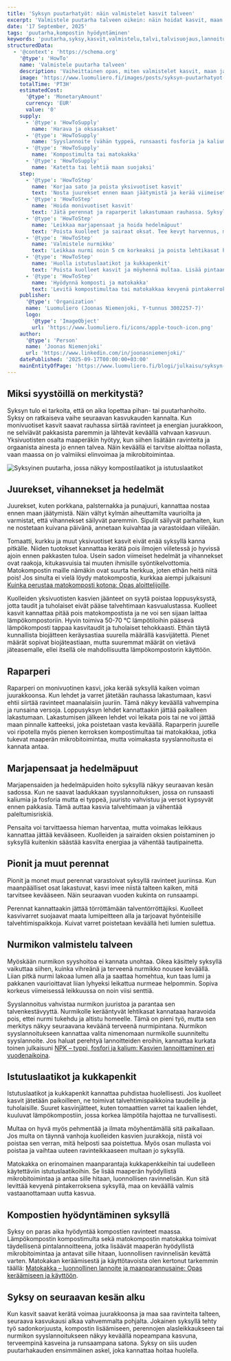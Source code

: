 ```yaml
---
title: 'Syksyn puutarhatyöt: näin valmistelet kasvit talveen'
excerpt: 'Valmistele puutarha talveen oikein: näin hoidat kasvit, maan ja kompostin ennen pakkasia ja varmistat vahvan kevätkasvun.'
date: '17 September, 2025'
tags: 'puutarha,kompostin hyödyntäminen'
keywords: 'puutarha,syksy,kasvit,valmistelu,talvi,talvisuojaus,lannoitus,matokakka,kompostointi,maanparannus,kasvin hoito,sadonkorjuu,perennat,hyötykasvit,kompostimadot,ravinteet,kiertokulku,luonnonmukaisuus,multaus,puutarhavinkit,ekologia'
structuredData:
  - '@context': 'https://schema.org'
    '@type': 'HowTo'
    name: 'Valmistele puutarha talveen'
    description: 'Vaiheittainen opas, miten valmistelet kasvit, maan ja kompostit syksyllä talvea varten. Sisältää vinkit hyötykasveille, perennoille, nurmikolle ja kompostin hyödyntämiseen.'
    image: 'https://www.luomuliero.fi/images/posts/syksyn-puutarhatyot-kasvien-valmistelu-talveen/syksyinen_puutarha-1200.jpg'
    totalTime: 'PT3H'
    estimatedCost:
      '@type': 'MonetaryAmount'
      currency: 'EUR'
      value: '0'
    supply:
      - '@type': 'HowToSupply'
        name: 'Harava ja oksasakset'
      - '@type': 'HowToSupply'
        name: 'Syyslannoite (vähän typpeä, runsaasti fosforia ja kaliumia)'
      - '@type': 'HowToSupply'
        name: 'Kompostimulta tai matokakka'
      - '@type': 'HowToSupply'
        name: 'Katetta tai lehtiä maan suojaksi'
    step:
      - '@type': 'HowToStep'
        name: 'Korjaa sato ja poista yksivuotiset kasvit'
        text: 'Nosta juurekset ennen maan jäätymistä ja kerää viimeiset hedelmät. Poista yksivuotisten jätteet taudin leviämisen estämiseksi. Kasvijätteet kuuluvat lämpökompostiin.'
      - '@type': 'HowToStep'
        name: 'Hoida monivuotiset kasvit'
        text: 'Jätä perennat ja raparperit lakastumaan rauhassa. Syksyllä ne siirtävät ravinteita juurakkoon. Lisää kevyt kerros kompostimultaa tai matokakkaa tukemaan mikrobitoimintaa.'
      - '@type': 'HowToStep'
        name: 'Leikkaa marjapensaat ja hoida hedelmäpuut'
        text: 'Poista kuolleet ja sairaat oksat. Tee kevyt harvennus, mutta vältä suuria leikkauksia. Lisää kalium- ja fosforipitoista syyslannoitetta juuriston vahvistamiseksi.'
      - '@type': 'HowToStep'
        name: 'Valmistele nurmikko'
        text: 'Leikkaa nurmi noin 5 cm korkeaksi ja poista lehtikasat homehtumisen estämiseksi. Käytä nurmikolle tarkoitettua syyslannoitetta vahvistamaan juuristoa ennen talvea.'
      - '@type': 'HowToStep'
        name: 'Huolla istutuslaatikot ja kukkapenkit'
        text: 'Poista kuolleet kasvit ja möyhennä multaa. Lisää pintaan uutta kompostimultaa tai matokakkaa parantamaan maan rakennetta ja mikrobitoimintaa.'
      - '@type': 'HowToStep'
        name: 'Hyödynnä komposti ja matokakka'
        text: 'Levitä kompostimultaa tai matokakkaa kevyenä pintakerroksena kukkapenkkeihin ja kasvimaalle. Se rikastaa maata ja valmistaa sen kevään kasvuun.'
    publisher:
      '@type': 'Organization'
      name: 'Luomuliero (Joonas Niemenjoki, Y-tunnus 3002257-7)'
      logo:
        '@type': 'ImageObject'
        url: 'https://www.luomuliero.fi/icons/apple-touch-icon.png'
    author:
      '@type': 'Person'
      name: 'Joonas Niemenjoki'
      url: 'https://www.linkedin.com/in/joonasniemenjoki/'
    datePublished: '2025-09-17T00:00:00+03:00'
    mainEntityOfPage: 'https://www.luomuliero.fi/blogi/julkaisu/syksyn-puutarhatyot-kasvien-valmistelu-talveen'
---
```


## Miksi syystöillä on merkitystä?

Syksyn tulo ei tarkoita, että on aika lopettaa pihan- tai puutarhanhoito. Syksy on ratkaiseva vaihe seuraavan kasvukauden kannalta. Kun monivuotiset kasvit saavat rauhassa siirtää ravinteet ja energian juurakkoon, ne selviävät pakkasista paremmin ja lähtevät keväällä vahvaan kasvuun. Yksivuotisten osalta maaperäkin hyötyy, kun siihen lisätään ravinteita ja orgaanista ainesta jo ennen talvea. Näin keväällä ei tarvitse aloittaa nollasta, vaan maassa on jo valmiiksi elinvoimaa ja mikrobitoimintaa.

<picture>
  <source srcset="/images/posts/syksyn-puutarhatyot-kasvien-valmistelu-talveen/syksyinen_puutarha-800.avif 800w, /images/posts/syksyn-puutarhatyot-kasvien-valmistelu-talveen/syksyinen_puutarha-1200.avif 1200w" type="image/avif">
  <source srcset="/images/posts/syksyn-puutarhatyot-kasvien-valmistelu-talveen/syksyinen_puutarha-800.webp 800w, /images/posts/syksyn-puutarhatyot-kasvien-valmistelu-talveen/syksyinen_puutarha-1200.webp 1200w" type="image/webp">
  <img src="/images/posts/syksyn-puutarhatyot-kasvien-valmistelu-talveen/syksyinen_puutarha-800.jpg" srcset="/images/posts/syksyn-puutarhatyot-kasvien-valmistelu-talveen/syksyinen_puutarha-800.jpg 800w, /images/posts/syksyn-puutarhatyot-kasvien-valmistelu-talveen/syksyinen_puutarha-1200.jpg 1200w" alt="Syksyinen puutarha, jossa näkyy kompostilaatikot ja istutuslaatikot" sizes="(max-width: 600px) 100vw, 800px" style="max-width:100%;height:auto;" loading="lazy">
</picture>

## Juurekset, vihannekset ja hedelmät

Juurekset, kuten porkkana, palsternakka ja punajuuri, kannattaa nostaa ennen maan jäätymistä. Näin vältyt kylmän aiheuttamilta vaurioilta ja varmistat, että vihannekset säilyvät paremmin. Sipulit säilyvät parhaiten, kun ne nostetaan kuivana päivänä, annetaan kuivahtaa ja varastoidaan viileään.

Tomaatti, kurkku ja muut yksivuotiset kasvit eivät enää syksyllä kanna pitkälle. Niiden tuotokset kannattaa kerätä pois ilmojen viiletessä jo hyvissä ajoin ennen pakkasten tuloa. Usein sadon viimeiset hedelmät ja vihannekset ovat raakoja, kitukasvuisia tai muuten ihmisille syöntikelvottomia. Matokompostin maille nämäkin ovat suurta herkkua, joten ethän heitä niitä pois! Jos sinulta ei vielä löydy matokompostia, kurkkaa aiempi julkaisuni [Kuinka perustaa matokomposti kotona: Opas aloittelijoille](https://www.luomuliero.fi/blogi/julkaisu/kuinka-perustaa-matokomposti-kotona-opas-aloittelijoille).

Kuolleiden yksivuotisten kasvien jäänteet on syytä poistaa loppusyksystä, jotta taudit ja tuholaiset eivät pääse talvehtimaan kasvualustassa. Kuolleet kasvit kannattaa pitää pois matokompostista ja ne voi sen sijaan laittaa lämpökompostoriin. Hyvin toimiva 50-70 °C lämpötiloihin pääsevä lämpökomposti tappaa kasvitaudit ja tuholaiset tehokkaasti. Ethän täytä kunnallista biojätteen keräysastiaa suurella määrällä kasvijätettä. Pienet määrät sopivat biojäteastiaan, mutta suuremmat määrät on vietävä jäteasemalle, ellei itsellä ole mahdollisuutta lämpökompostorin käyttöön.

## Raparperi

Raparperi on monivuotinen kasvi, joka kerää syksyllä kaiken voiman juurakkoonsa. Kun lehdet ja varret jätetään rauhassa lakastumaan, kasvi ehtii siirtää ravinteet maanalaisiin juuriin. Tämä näkyy keväällä vahvempina ja runsaina versoja. Loppusyksyn lehdet kannattaakin jättää paikalleen lakastumaan. Lakastumisen jälkeen lehdet voi leikata pois tai ne voi jättää maan pinnalle katteeksi, joka poistetaan vasta keväällä. Raparperin juurelle voi ripotella myös pienen kerroksen kompostimultaa tai matokakkaa, jotka tukevat maaperän mikrobitoimintaa, mutta voimakasta syyslannoitusta ei kannata antaa.

## Marjapensaat ja hedelmäpuut

Marjapensaiden ja hedelmäpuiden hoito syksyllä näkyy seuraavan kesän sadossa. Kun ne saavat laadukkaan syyslannoituksen, jossa on runsaasti kaliumia ja fosforia mutta ei typpeä, juuristo vahvistuu ja versot kypsyvät ennen pakkasia. Tämä auttaa kasvia talvehtimaan ja vähentää paleltumisriskiä.

Pensaita voi tarvittaessa hieman harventaa, mutta voimakas leikkaus kannattaa jättää kevääseen. Kuolleiden ja sairaiden oksien poistaminen jo syksyllä kuitenkin säästää kasvilta energiaa ja vähentää tautipainetta.

## Pionit ja muut perennat

Pionit ja monet muut perennat varastoivat syksyllä ravinteet juuriinsa. Kun maanpäälliset osat lakastuvat, kasvi imee niistä talteen kaiken, mitä tarvitsee kevääseen. Näin seuraavan vuoden kukinta on runsaampi.

Perennat kannattaakin jättää törröttämään talventörröttäjiksi. Kuolleet kasvivarret suojaavat maata lumipeitteen alla ja tarjoavat hyönteisille talvehtimispaikkoja. Kuivat varret poistetaan keväällä heti lumien sulettua.

## Nurmikon valmistelu talveen

Myöskään nurmikon syyshoitoa ei kannata unohtaa. Oikea käsittely syksyllä vaikuttaa siihen, kuinka vihreänä ja terveenä nurmikko nousee keväällä. Liian pitkä nurmi lakoaa lumen alla ja saattaa homehtua, kun taas lumi ja pakkanen vaurioittavat liian lyhyeksi leikattua nurmeae helpommin. Sopiva korkeus viimeisessä leikkuussa on noin viisi senttiä.

Syyslannoitus vahvistaa nurmikon juuristoa ja parantaa sen talvenkestävyyttä. Nurmikolle kerääntyvät lehtikasat kannataaa haravoida pois, ettei nurmi tukehdu ja altistu homeelle. Tämä on pieni työ, mutta sen merkitys näkyy seuraavana keväänä terveenä nurmipintana. Nurmikon syyslannoitukseen kannattaa valita nimenomaan nurmikolle suunniteltu syyslannoite. Jos haluat perehtyä lannoitteiden eroihin, kannattaa kurkata toinen julkaisuni [NPK – typpi, fosfori ja kalium: Kasvien lannoittaminen eri vuodenaikoina](https://www.luomuliero.fi/blogi/julkaisu/npk-lannoitus-typpi-fosfori-kalium-kasvien-ravinteina-vuodenaikoina).

## Istutuslaatikot ja kukkapenkit

Istutuslaatikot ja kukkapenkit kannattaa puhdistaa huolellisesti. Jos kuolleet kasvit jätetään paikoilleen, ne toimivat talvehtimispaikkoina taudeille ja tuholaisille. Suuret kasvinjätteet, kuten tomaattien varret tai kaalien lehdet, kuuluvat lämpökompostiin, jossa korkea lämpötila hajottaa ne turvallisesti.

Multaa on hyvä myös pehmentää ja ilmata möyhentämällä sitä paikallaan. Jos multa on täynnä vanhoja kuolleiden kasvien juurakkoja, niistä voi poistaa sen verran, mitä helposti saa poistettua. Myös osan mullasta voi poistaa ja vaihtaa uuteen ravinteikkaaseen multaan jo syksyllä.

Matokakka on erinomainen maanparantaja kukkapenkkeihin tai uudelleen käytettäviin istutuslaatikoihin. Se lisää maaperän hyödyllistä mikrobitoimintaa ja antaa sille hitaan, luonnollisen ravinnelisän. Kun sitä levittää kevyenä pintakerroksena syksyllä, maa on keväällä valmis vastaanottamaan uutta kasvua.

## Kompostien hyödyntäminen syksyllä

Syksy on paras aika hyödyntää kompostien ravinteet maassa. Lämpökompostin kompostimulta sekä matokompostin matokakka toimivat täydellisenä pintalannoitteena, jotka lisäävät maaperän hyödyllistä mikrobitoimintaa ja antavat sille hitaan, luonnollisen ravinnelisän kevättä varten. Matokakan keräämisestä ja käyttötavoista olen kertonut tarkemmin täällä: [Matokakka – luonnollinen lannoite ja maanparannusaine: Opas keräämiseen ja käyttöön](https://www.luomuliero.fi/blogi/julkaisu/matokakka-luonnollinen-lannoite-opas-aloittelijoille).

## Syksy on seuraavan kesän alku

Kun kasvit saavat kerätä voimaa juurakkoonsa ja maa saa ravinteita talteen, seuraava kasvukausi alkaa vahvemmalta pohjalta. Jokainen syksyllä tehty työ sadonkorjuusta, kompostin lisäämiseen, perennojen alasleikkaukseen tai nurmikon syyslannoitukseen näkyy keväällä nopeampana kasvuna, terveempinä kasveina ja runsaampana satona. Syksy on siis uuden puutarhakauden ensimmäinen askel, joka kannattaa hoitaa huolella.
